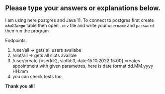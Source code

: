 ## Please type your answers or explanations below.


I am using here postgres and Java 11.
To connect to postgres first create **_`challenge`_** table then
open `.env` file and write your `username` and `password` 
then run the program

Endpoints:
1) /user/all -> gets all users availabe
2) /slot/all -> gets all slots availble
3) /user/create {userId:2, slotId:3, date:15.10.2022 15:00} creates appointment
with given parametres, here is date format dd.MM.yyyy HH:mm
4) you can check tests too 

**Thank you all!**